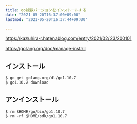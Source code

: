 ```yaml
---
title: go複数バージョンをインストールする
date: "2021-05-20T16:37:00+09:00"
lastmod: '2021-05-20T16:37:44+09:00'

---
```


<https://kazuhira-r.hatenablog.com/entry/2021/02/23/200101>

<https://golang.org/doc/manage-install>


## インストール

```shell
$ go get golang.org/dl/go1.10.7
$ go1.10.7 download
```

## アンインストール

```shell
$ rm $HOME/go/bin/go1.10.7
$ rm -rf $HOME/sdk/go1.10.7
```
